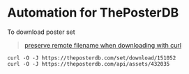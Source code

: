 # Automation for ThePosterDB

To download poster set
> [preserve remote filename when downloading with curl](<https://stackoverflow.com/questions/7451299/how-do-i-preserve-the-remote-filename-when-downloading-a-file-using-curl>)

```console
curl -O -J https://theposterdb.com/set/download/151052
curl -O -J https://theposterdb.com/api/assets/432035
```
